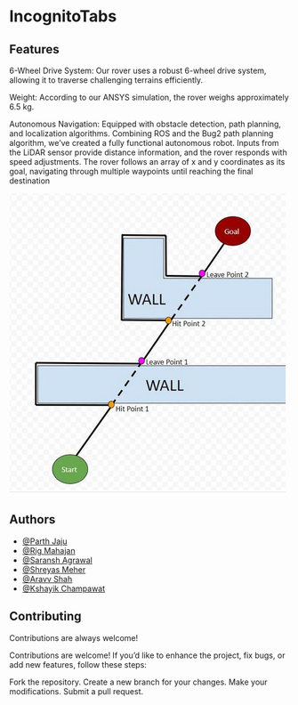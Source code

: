 # IncognitoTabs

## Features

6-Wheel Drive System:
Our rover uses a robust 6-wheel drive system, allowing it to traverse challenging terrains efficiently.

Weight:
According to our ANSYS simulation, the rover weighs approximately 6.5 kg.

Autonomous Navigation:
Equipped with obstacle detection, path planning, and localization algorithms.
Combining ROS and the Bug2 path planning algorithm, we’ve created a fully functional autonomous robot.
Inputs from the LiDAR sensor provide distance information, and the rover responds with speed adjustments.
The rover follows an array of x and y coordinates as its goal, navigating through multiple waypoints until reaching the final destination

![Bug2_Explanation](https://github.com/CarnivorousEgg/IncognitoTabs/blob/main/autonomous/Bug2.jpg?raw=true)

## Authors

- [@Parth Jaju](https://github.com/CarnivorousEgg)
- [@Rig Mahajan](https://github.com/Rigmahajan)
- [@Saransh Agrawal](https://github.com/PhoenixAura)
- [@Shreyas Meher](https://github.com/shreyasmeher11)
- [@Aravv Shah](https://github.com/CarnivorousEgg)
- [@Kshayik Champawat](https://github.com/CarnivorousEgg)

## Contributing

Contributions are always welcome!

Contributions are welcome! If you’d like to enhance the project, fix bugs, or add new features, follow these steps:

Fork the repository.
Create a new branch for your changes.
Make your modifications.
Submit a pull request.
